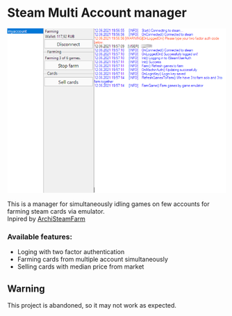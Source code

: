 # Steam Multi Account manager

<div align="center">
    <img src="screenshots/steammultiaccount_first.png" alt="Screenshot of program">
</div>

This is a manager for simultaneously idling games on few accounts for farming steam cards via emulator.  
Inpired by [ArchiSteamFarm](https://github.com/JustArchiNET/ArchiSteamFarm)

### Available features:
- Loging with two factor authentication
- Farming cards from multiple account simultaneously
- Selling cards with median price from market

## Warning
This project is abandoned, so it may not work as expected.